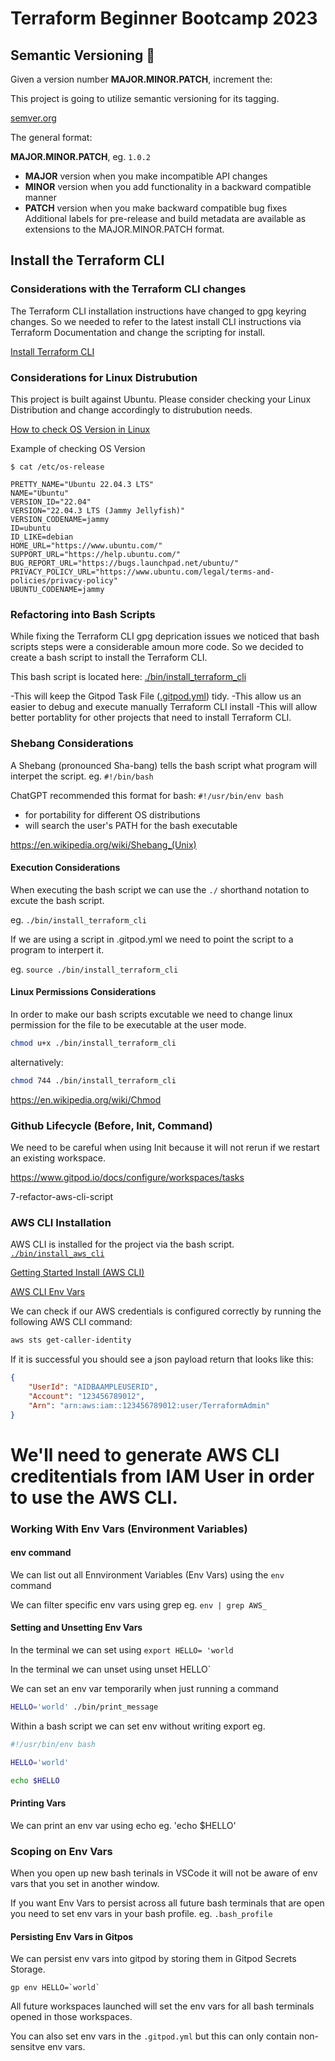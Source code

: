 # Terraform Beginner Bootcamp 2023

## Semantic Versioning :mage:

Given a version number **MAJOR.MINOR.PATCH**, increment the:

This project is going to utilize semantic versioning for its tagging.

[semver.org](https://semver.org/)


The general format:

  **MAJOR.MINOR.PATCH**, eg. `1.0.2`

- **MAJOR** version when you make incompatible API changes
- **MINOR** version when you add functionality in a backward compatible manner
- **PATCH** version when you make backward compatible bug fixes
Additional labels for pre-release and build metadata are available as extensions to the MAJOR.MINOR.PATCH format.


## Install the Terraform CLI

### Considerations with the Terraform CLI changes
The Terraform CLI installation instructions have changed to gpg keyring changes. So we needed to refer to the latest install CLI instructions via Terraform Documentation and change the scripting for install.

[Install Terraform CLI](https://developer.hashicorp.com/terraform/tutorials/aws-get-started/install-cli)


### Considerations for Linux Distrubution
This project is built against Ubuntu.
Please consider checking your Linux Distribution and change accordingly to distrubution needs.  

[How to check OS Version in Linux](https://www.cyberciti.biz/faq/how-to-check-os-version-in-linux-command-line/)

Example of checking OS Version
```
$ cat /etc/os-release

PRETTY_NAME="Ubuntu 22.04.3 LTS"
NAME="Ubuntu"
VERSION_ID="22.04"
VERSION="22.04.3 LTS (Jammy Jellyfish)"
VERSION_CODENAME=jammy
ID=ubuntu
ID_LIKE=debian
HOME_URL="https://www.ubuntu.com/"
SUPPORT_URL="https://help.ubuntu.com/"
BUG_REPORT_URL="https://bugs.launchpad.net/ubuntu/"
PRIVACY_POLICY_URL="https://www.ubuntu.com/legal/terms-and-policies/privacy-policy"
UBUNTU_CODENAME=jammy
```

### Refactoring into Bash Scripts 

While fixing the Terraform CLI gpg deprication issues we noticed that bash scripts steps were a considerable amoun more code. So we decided to create a bash script to install the Terraform CLI.

This bash script is located here: [./bin/install_terraform_cli](./bin/install_terraform_cli)

-This will keep the Gitpod Task File ([.gitpod.yml](..gitpod.yml)) tidy.
-This allow us an easier to debug and execute manually Terraform CLI install
-This will allow better portablity for other projects that need to install Terraform CLI.

### Shebang Considerations

A Shebang (pronounced Sha-bang) tells the bash script what program will interpet the script. eg. `#!/bin/bash`

ChatGPT recommended this format for bash: `#!/usr/bin/env bash`

- for portability for different OS distributions
-   will search the user's PATH for the bash executable 

https://en.wikipedia.org/wiki/Shebang_(Unix)

#### Execution Considerations

When executing the bash script we can use the `./` shorthand notation to excute the bash script.

eg. `./bin/install_terraform_cli`

If we are using a script in .gitpod.yml we need to point the script to a program to interpert it.

eg. `source ./bin/install_terraform_cli`

#### Linux Permissions Considerations

In order to make our bash scripts excutable we need to change linux permission for the file to be executable at the user mode.

```sh
chmod u+x ./bin/install_terraform_cli
```

alternatively:
```sh
chmod 744 ./bin/install_terraform_cli
```

https://en.wikipedia.org/wiki/Chmod



### Github Lifecycle (Before, Init, Command)

 We need to be careful when using Init because it will not rerun if we restart an existing workspace.


https://www.gitpod.io/docs/configure/workspaces/tasks



7-refactor-aws-cli-script
### AWS CLI Installation

AWS CLI is installed for the project via the bash script. [`./bin/install_aws_cli`](./bin/install_aws_cli)

[Getting Started Install (AWS CLI)](https://docs.aws.amazon.com/cli/latest/userguide/getting-started-install.html)

[AWS CLI Env Vars](https://docs.aws.amazon.com/cli/latest/userguide/cli-configure-envvars.html)

We can check if our AWS credentials is configured correctly by running the following AWS CLI command:
```sh
aws sts get-caller-identity
```

If it is successful you should see a json payload return that looks like this:

```json
{
    "UserId": "AIDBAAMPLEUSERID",
    "Account": "123456789012",
    "Arn": "arn:aws:iam::123456789012:user/TerraformAdmin"
}
```

We'll need to generate AWS CLI creditentials from IAM User in order to use the AWS CLI.
=======
### Working With Env Vars (Environment Variables)

#### env command

We can list out all Ennvironment Variables  (Env Vars) using the `env` command

We can filter specific env vars using grep eg. `env | grep AWS_`

#### Setting and Unsetting Env Vars

In the terminal we can set using `export HELLO= 'world`

In the terminal we can unset using  unset HELLO`

We can set an env var temporarily when just running a command 

```sh
HELLO='world' ./bin/print_message
```

Within a bash script we can set env without writing export eg. 

```sh
#!/usr/bin/env bash

HELLO='world'

echo $HELLO
```

#### Printing Vars 

We can print an env var using echo eg. 'echo $HELLO'

### Scoping on Env Vars

When you open up new bash terinals in VSCode it will not be aware of env vars that you set in another window.

If you want Env Vars to persist across all future bash terminals that are open you need to set env vars in your bash profile. eg. `.bash_profile`

#### Persisting Env Vars in Gitpos

We can persist env vars into gitpod by storing them in Gitpod Secrets Storage.

```
gp env HELLO=`world`
```

All future workspaces launched will set the env vars for all bash terminals opened in those workspaces.

You can also set env vars in the `.gitpod.yml` but this can only contain non-sensitve env vars.

